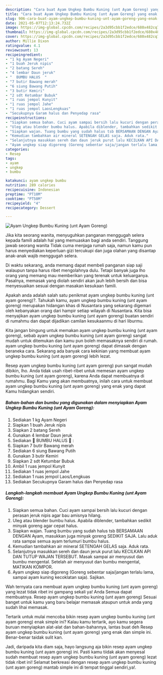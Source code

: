 ```yaml
---
description: "Cara buat Ayam Ungkep Bumbu Kuning (unt Ayam Goreng) yang enak dan Mudah Dibuat"
title: "Cara buat Ayam Ungkep Bumbu Kuning (unt Ayam Goreng) yang enak dan Mudah Dibuat"
slug: 906-cara-buat-ayam-ungkep-bumbu-kuning-unt-ayam-goreng-yang-enak-dan-mudah-dibuat
date: 2021-05-07T12:13:24.732Z
image: https://img-global.cpcdn.com/recipes/2a3d95cbb1f2edce/680x482cq70/ayam-ungkep-bumbu-kuning-unt-ayam-goreng-foto-resep-utama.jpg
thumbnail: https://img-global.cpcdn.com/recipes/2a3d95cbb1f2edce/680x482cq70/ayam-ungkep-bumbu-kuning-unt-ayam-goreng-foto-resep-utama.jpg
cover: https://img-global.cpcdn.com/recipes/2a3d95cbb1f2edce/680x482cq70/ayam-ungkep-bumbu-kuning-unt-ayam-goreng-foto-resep-utama.jpg
author: Millie Dixon
ratingvalue: 4.1
reviewcount: 13
recipeingredient:
- "1 kg Ayam Negeri"
- "1 buah Jeruk nipis"
- "2 batang Sereh"
- "4 lembar Daun jeruk"
- "  BUMBU HALUS  "
- "7 butir Bawang merah"
- "6 siung Bawang Putih"
- "3 butir Kemiri"
- "2 sdt Ketumbar Bubuk"
- "1 ruas jempol Kunyit"
- "1 ruas jempol Jahe"
- "1 ruas jempol LaosLengkuas"
- "Secukupnya Garam halus dan Penyedap rasa"
recipeinstructions:
- "Siapkan semua bahan. Cuci ayam sampai bersih lalu kucuri dengan perasan jeruk nipis agar bau amisnya hilang."
- "Uleg atau blender bumbu halus. Apabila diblender, tambahkan sedikit minyak goreng agar cepat halus."
- "Siapkan wajan. Tuang bumbu yang sudah halus tsb BERSAMAAN DENGAN Ayam, masukkan juga minyak goreng SEDIKIT SAJA. Lalu aduk rata sampai semua ayam terlumuri bumbu halus."
- "Kemudian tambahkan air mineral SETENGAH GELAS saja. Aduk rata."
- "Selanjutnya masukkan sereh dan daun jeruk purut lalu KECILKAN API DAN TUTUP WAJAN TERSEBUT. Masak sampai air menyusut dan bumbu mengental. Setelah air menyusut dan bumbu mengental, MATIKAN KOMPOR."
- "Ayam ungkep siap digoreng (Goreng sebentar saja/jangan terlalu lama, sampai ayam kuning kecoklatan saja). Sajikan."
categories:
- Resep
tags:
- ayam
- ungkep
- bumbu

katakunci: ayam ungkep bumbu 
nutrition: 289 calories
recipecuisine: Indonesian
preptime: "PT10M"
cooktime: "PT50M"
recipeyield: "4"
recipecategory: Dessert

---
```



![Ayam Ungkep Bumbu Kuning (unt Ayam Goreng)](https://img-global.cpcdn.com/recipes/2a3d95cbb1f2edce/680x482cq70/ayam-ungkep-bumbu-kuning-unt-ayam-goreng-foto-resep-utama.jpg)

Jika kita seorang wanita, menyuguhkan panganan menggugah selera kepada famili adalah hal yang memuaskan bagi anda sendiri. Tanggung jawab seorang  wanita Tidak cuma menjaga rumah saja, namun kamu pun harus menyediakan keperluan gizi tercukupi dan juga olahan yang disantap anak-anak wajib menggugah selera.

Di waktu  sekarang, anda memang dapat membeli panganan siap saji walaupun tanpa harus ribet mengolahnya dulu. Tetapi banyak juga lho orang yang memang mau memberikan yang terenak untuk keluarganya. Pasalnya, memasak yang diolah sendiri akan jauh lebih bersih dan bisa menyesuaikan sesuai dengan masakan kesukaan famili. 



Apakah anda adalah salah satu penikmat ayam ungkep bumbu kuning (unt ayam goreng)?. Tahukah kamu, ayam ungkep bumbu kuning (unt ayam goreng) merupakan hidangan khas di Nusantara yang sekarang digemari oleh kebanyakan orang dari hampir setiap wilayah di Nusantara. Kita bisa menyajikan ayam ungkep bumbu kuning (unt ayam goreng) buatan sendiri di rumahmu dan dapat dijadikan camilan kesukaanmu di hari liburmu.

Kita jangan bingung untuk memakan ayam ungkep bumbu kuning (unt ayam goreng), sebab ayam ungkep bumbu kuning (unt ayam goreng) sangat mudah untuk ditemukan dan kamu pun boleh memasaknya sendiri di rumah. ayam ungkep bumbu kuning (unt ayam goreng) dapat dimasak dengan beraneka cara. Sekarang ada banyak cara kekinian yang membuat ayam ungkep bumbu kuning (unt ayam goreng) lebih lezat.

Resep ayam ungkep bumbu kuning (unt ayam goreng) pun sangat mudah dibikin, lho. Anda tidak usah ribet-ribet untuk memesan ayam ungkep bumbu kuning (unt ayam goreng), karena Anda dapat membuatnya di rumahmu. Bagi Kamu yang akan membuatnya, inilah cara untuk membuat ayam ungkep bumbu kuning (unt ayam goreng) yang enak yang dapat Kamu hidangkan sendiri.

<!--inarticleads1-->

##### Bahan-bahan dan bumbu yang digunakan dalam menyiapkan Ayam Ungkep Bumbu Kuning (unt Ayam Goreng):

1. Sediakan 1 kg Ayam Negeri
1. Siapkan 1 buah Jeruk nipis
1. Siapkan 2 batang Sereh
1. Gunakan 4 lembar Daun jeruk
1. Sediakan  🌿 BUMBU HALUS 🌿 :
1. Siapkan 7 butir Bawang merah
1. Sediakan 6 siung Bawang Putih
1. Gunakan 3 butir Kemiri
1. Siapkan 2 sdt Ketumbar Bubuk
1. Ambil 1 ruas jempol Kunyit
1. Sediakan 1 ruas jempol Jahe
1. Sediakan 1 ruas jempol Laos/Lengkuas
1. Sediakan Secukupnya Garam halus dan Penyedap rasa




<!--inarticleads2-->

##### Langkah-langkah membuat Ayam Ungkep Bumbu Kuning (unt Ayam Goreng):

1. Siapkan semua bahan. Cuci ayam sampai bersih lalu kucuri dengan perasan jeruk nipis agar bau amisnya hilang.
1. Uleg atau blender bumbu halus. Apabila diblender, tambahkan sedikit minyak goreng agar cepat halus.
1. Siapkan wajan. Tuang bumbu yang sudah halus tsb BERSAMAAN DENGAN Ayam, masukkan juga minyak goreng SEDIKIT SAJA. Lalu aduk rata sampai semua ayam terlumuri bumbu halus.
1. Kemudian tambahkan air mineral SETENGAH GELAS saja. Aduk rata.
1. Selanjutnya masukkan sereh dan daun jeruk purut lalu KECILKAN API DAN TUTUP WAJAN TERSEBUT. Masak sampai air menyusut dan bumbu mengental. Setelah air menyusut dan bumbu mengental, MATIKAN KOMPOR.
1. Ayam ungkep siap digoreng (Goreng sebentar saja/jangan terlalu lama, sampai ayam kuning kecoklatan saja). Sajikan.




Wah ternyata cara membuat ayam ungkep bumbu kuning (unt ayam goreng) yang lezat tidak ribet ini gampang sekali ya! Anda Semua dapat membuatnya. Resep ayam ungkep bumbu kuning (unt ayam goreng) Sesuai banget untuk kamu yang baru belajar memasak ataupun untuk anda yang sudah lihai memasak.

Tertarik untuk mulai mencoba bikin resep ayam ungkep bumbu kuning (unt ayam goreng) enak simple ini? Kalau kamu tertarik, ayo kamu segera buruan menyiapkan alat-alat dan bahan-bahannya, lantas buat deh Resep ayam ungkep bumbu kuning (unt ayam goreng) yang enak dan simple ini. Benar-benar taidak sulit kan. 

Jadi, daripada kita diam saja, hayo langsung aja bikin resep ayam ungkep bumbu kuning (unt ayam goreng) ini. Pasti kamu tiidak akan menyesal sudah membuat resep ayam ungkep bumbu kuning (unt ayam goreng) lezat tidak ribet ini! Selamat berkreasi dengan resep ayam ungkep bumbu kuning (unt ayam goreng) mantab simple ini di tempat tinggal sendiri,ya!.

